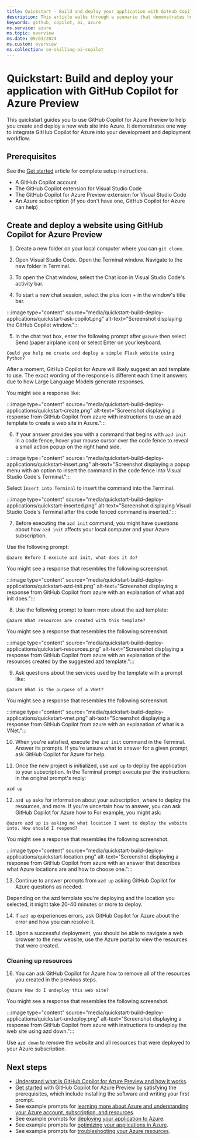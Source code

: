 ```yaml
---
title: Quickstart - Build and deploy your application with GitHub Copilot for Azure Preview
description: This article walks through a scenario that demonstrates how to integrate GitHub Copilot for Azure Preview Visual Studio Code extension into a developer's workflow.
keywords: github, copilot, ai, azure
ms.service: azure
ms.topic: overview
ms.date: 09/03/2024
ms.custom: overview
ms.collection: ce-skilling-ai-copilot
---
```


# Quickstart: Build and deploy your application with GitHub Copilot for Azure Preview

This quickstart guides you to use GitHub Copilot for Azure Preview to help you create and deploy a new web site into Azure. It demonstrates one way to integrate GitHub Copilot for Azure into your development and deployment workflow.

## Prerequisites

See the [Get started](get-started.md) article for complete setup instructions.

- A GitHub Copilot account
- The GitHub Copilot extension for Visual Studio Code
- The GitHub Copilot for Azure Preview extension for Visual Studio Code
- An Azure subscription (if you don't have one, GitHub Copilot for Azure can help)

## Create and deploy a website using GitHub Copilot for Azure Preview

1. Create a new folder on your local computer where you can `git clone`.

2. Open Visual Studio Code. Open the Terminal window. Navigate to the new folder in Terminal. 

3. To open the Chat window, select the Chat icon in Visual Studio Code's activity bar.

4. To start a new chat session, select the plus icon + in the window's title bar.

  :::image type="content" source="media/quickstart-build-deploy-applications/quickstart-ask-copilot.png" alt-text="Screenshot displaying the GitHub Copilot window.":::

5. In the chat text box, enter the following prompt after `@azure` then select Send (paper airplane icon) or select Enter on your keyboard.

```prompt
Could you help me create and deploy a simple Flask website using Python?
```

After a moment, GitHub Copilot for Azure will likely suggest an azd template to use. The exact wording of the response is different each time it answers due to how Large Language Models generate responses.

You might see a response like:

  :::image type="content" source="media/quickstart-build-deploy-applications/quickstart-create.png" alt-text="Screenshot displaying a response from GitHub Copilot from azure with instructions to use an azd template to create a web site in Azure.":::


6. If your answer provides you with a command that begins with `azd init` in a code fence, hover your mouse cursor over the code fence to reveal a small action popup on the right hand side.

  :::image type="content" source="media/quickstart-build-deploy-applications/quickstart-insert.png" alt-text="Screenshot displaying a popup menu with an option to insert the command in the code fence into Visual Studio Code's Terminal.":::

Select `Insert into Terminal` to insert the command into the Terminal.

  :::image type="content" source="media/quickstart-build-deploy-applications/quickstart-inserted.png" alt-text="Screenshot displaying Visual Studio Code's Terminal after the code fenced command is inserted.":::


7. Before executing the `azd init` command, you might have questions about how `azd init` affects your local computer and  your Azure subscription.

Use the following prompt:

```prompt
@azure Before I execute azd init, what does it do?
```
You might see a response that resembles the following screenshot.

  :::image type="content" source="media/quickstart-build-deploy-applications/quickstart-azd-init.png" alt-text="Screenshot displaying a response from GitHub Copilot from azure with an explanation of what azd init does.":::



8. Use the following prompt to learn more about the azd template:

```prompt
@azure What resources are created with this template?
```
You might see a response that resembles the following screenshot.

  :::image type="content" source="media/quickstart-build-deploy-applications/quickstart-resources.png" alt-text="Screenshot displaying a response from GitHub Copilot from azure with an explanation of the resources created by the suggested azd template.":::


9. Ask questions about the services used by the template with a prompt like:

```prompt
@azure What is the purpose of a VNet?
```
You might see a response that resembles the following screenshot.

  :::image type="content" source="media/quickstart-build-deploy-applications/quickstart-vnet.png" alt-text="Screenshot displaying a response from GitHub Copilot from azure with an explanation of what is a VNet.":::

10. When you're satisfied, execute the `azd init` command in the Terminal. Answer its prompts. If you're unsure what to answer for a given prompt, ask GitHub Copilot for Azure for help.


11. Once the new project is initialized, use `azd up` to deploy the application to your subscription. In the Terminal prompt execute per the instructions in the original prompt's reply:

```cmd
azd up
```

12. `azd up` asks for information about your subscription, where to deploy the resources, and more. If you're uncertain how to answer, you can ask GitHub Copilot for Azure how to  For example, you might ask:

```prompt
@azure azd up is asking me what location I want to deploy the website into. How should I respond?
```

You might see a response that resembles the following screenshot.


  :::image type="content" source="media/quickstart-build-deploy-applications/quickstart-location.png" alt-text="Screenshot displaying a response from GitHub Copilot from azure with an answer that describes what Azure locations are and how to choose one.":::

13. Continue to answer prompts from `azd up` asking GitHub Copilot for Azure questions as needed.

Depending on the azd template you're deploying and the location you selected, it might take 20-40 minutes or more to deploy. 

14. If `azd up` experiences errors, ask GitHub Copilot for Azure about the error and how you can resolve it.

15. Upon a successful deployment, you should be able to navigate a web browser to the new website, use the Azure portal to view the resources that were created.

### Cleaning up resources

16. You can ask GitHub Copilot for Azure how to remove all of the resources you created in the previous steps.

```prompt
@azure How do I undeploy this web site?
```

You might see a response that resembles the following screenshot.

  :::image type="content" source="media/quickstart-build-deploy-applications/quickstart-undeploy.png" alt-text="Screenshot displaying a response from GitHub Copilot from azure with instructions to undeploy the web site using azd down.":::

Use `azd down` to remove the website and all resources that were deployed to your Azure subscription.

## Next steps

- [Understand what is GitHub Copilot for Azure Preview and how it works](introduction.md).
- [Get started](get-started.md) with GitHub Copilot for Azure Preview by satisfying the prerequisites, which include installing the software and writing your first prompt.
- See example prompts for [learning more about Azure and understanding your Azure account, subscription, and resources](learn-examples.md).
- See example prompts for [deploying your application to Azure](deploy-examples.md).
- See example prompts for [optimizing your applications in Azure](optimize-examples.md).
- See example prompts for [troubleshooting your Azure resources](troubleshoot-examples.md).
